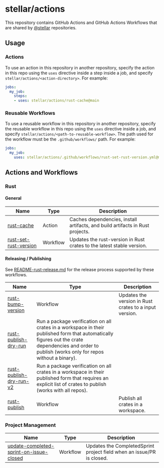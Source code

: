 # stellar/actions

This repository contains GitHub Actions and GitHub Actions Workflows that are
shared by [@stellar] repositories.

## Usage

### Actions

To use an action in this repository in another repository, specify the action in
this repo using the `uses` directive inside a step inside a job, and specify `stellar/actions/<action-directory>`. For example:

```yml
jobs:
  my_job:
    steps:
    - uses: stellar/actions/rust-cache@main
```

### Reusable Workflows

To use a reusable workflow in this repository in another repository, specify the
reusable workflow in this repo using the `uses` directive inside a job, and
specify `stellar/actions/<path-to-reusable-workflow>`. The path used for the
workflow must be the `.github/workflows/` path. For example:

```yml
jobs:
  my_job:
    uses: stellar/actions/.github/workflows/rust-set-rust-version.yml@main
```

## Actions and Workflows

### Rust

#### General

| Name | Type | Description |
| ---- | ---- | ----------- |
| [rust-cache] | Action | Caches dependencies, install artifacts, and build artifacts in Rust projects. |
| [rust-set-rust-version] | Workflow | Updates the rust-version in Rust crates to the latest stable version. |

#### Releasing / Publishing

See [README-rust-release.md] for the release process supported by these
workflows.

| Name | Type | Description |
| ---- | ---- | ----------- |
| [rust-bump-version] | Workflow | Updates the version in Rust crates to a input version. |
| [rust-publish-dry-run] | Run a package verification on all crates in a workspace in their published form that automatically figures out the crate dependencies and order to publish (works only for repos without a binary). |
| [rust-publish-dry-run-v2] | Run a package verification on all crates in a workspace in their published form that requires an explicit list of crates to publish (works with all repos). |
| [rust-publish] | Workflow | Publish all crates in a workspace. |

### Project Management

| Name | Type | Description |
| ---- | ---- | ----------- |
| [update-completed-sprint-on-issue-closed] | Workflow | Updates the CompletedSprint project field when an issue/PR is closed. |

[@stellar]: https://github.com/stellar

[rust-cache]: ./rust-cache
[rust-set-rust-version]: ./.github/workflows/rust-set-rust-version.yml
[rust-bump-version]: ./.github/workflows/rust-bump-version.yml
[rust-publish-dry-run]: ./.github/workflows/rust-publish-dry-run.yml
[rust-publish-dry-run-v2]: ./.github/workflows/rust-publish-dry-run-v2.yml
[rust-publish]: ./.github/workflows/rust-publish.yml
[update-completed-sprint-on-issue-closed]: ./.github/workflows/update-completed-sprint-on-issue-closed.yml

[README-rust-release.md]: README-rust-release.md
